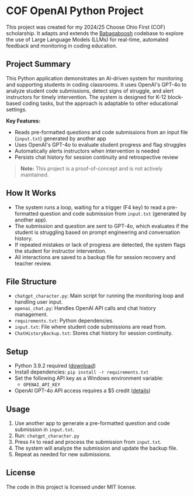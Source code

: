 # COF OpenAI Python Project
This project was created for my 2024/25 Choose Ohio First (COF) scholarship. It adapts and extends the [Babagaboosh](https://github.com/DougDougGithub/Babagaboosh) codebase to explore the use of Large Language Models (LLMs) for real-time, automated feedback and monitoring in coding education.


## Project Summary
This Python application demonstrates an AI-driven system for monitoring and supporting students in coding classrooms. It uses OpenAI's GPT-4o to analyze student code submissions, detect signs of struggle, and alert instructors for timely intervention. The system is designed for K-12 block-based coding tasks, but the approach is adaptable to other educational settings.

**Key Features:**
- Reads pre-formatted questions and code submissions from an input file (`input.txt`) generated by another app
- Uses OpenAI's GPT-4o to evaluate student progress and flag struggles
- Automatically alerts instructors when intervention is needed
- Persists chat history for session continuity and retrospective review

> **Note:** This project is a proof-of-concept and is not actively maintained.


## How It Works
- The system runs a loop, waiting for a trigger (F4 key) to read a pre-formatted question and code submission from `input.txt` (generated by another app).
- The submission and question are sent to GPT-4o, which evaluates if the student is struggling based on prompt engineering and conversation history.
- If repeated mistakes or lack of progress are detected, the system flags the student for instructor intervention.
- All interactions are saved to a backup file for session recovery and teacher review.


## File Structure
- `chatgpt_character.py`: Main script for running the monitoring loop and handling user input.
- `openai_chat.py`: Handles OpenAI API calls and chat history management.
- `requirements.txt`: Python dependencies.
- `input.txt`: File where student code submissions are read from.
- `ChatHistoryBackup.txt`: Stores chat history for session continuity.


## Setup
- Python 3.9.2 required ([download](https://www.python.org/downloads/release/python-392/))
- Install dependencies: `pip install -r requirements.txt`
- Set the following API key as a Windows environment variable:
	- `OPENAI_API_KEY`
- OpenAI GPT-4o API access requires a $5 credit ([details](https://help.openai.com/en/articles/7102672-how-can-i-access-gpt-4-gpt-4-turbo-gpt-4o-and-gpt-4o-mini))


## Usage
1. Use another app to generate a pre-formatted question and code submission in `input.txt`.
2. Run: `chatgpt_character.py`
3. Press `F4` to read and process the submission from `input.txt`.
4. The system will analyze the submission and update the backup file.
5. Repeat as needed for new submissions.

## License
The code in this project is licensed under MIT license.
